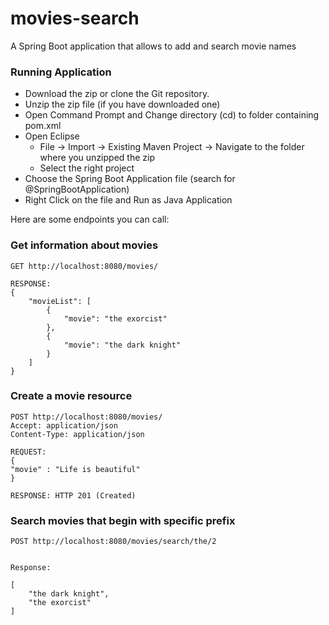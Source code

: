 # movies-search
A Spring Boot application that allows to add and search movie names

### Running Application
- Download the zip or clone the Git repository.
- Unzip the zip file (if you have downloaded one)
- Open Command Prompt and Change directory (cd) to folder containing pom.xml
- Open Eclipse 
   - File -> Import -> Existing Maven Project -> Navigate to the folder where you unzipped the zip
   - Select the right project
- Choose the Spring Boot Application file (search for @SpringBootApplication)
- Right Click on the file and Run as Java Application


Here are some endpoints you can call:

### Get information about movies 

```
GET http://localhost:8080/movies/

RESPONSE: 
{
    "movieList": [
        {
            "movie": "the exorcist"
        },
        {
            "movie": "the dark knight"
        }
    ]
}
```

### Create a movie resource

```
POST http://localhost:8080/movies/
Accept: application/json
Content-Type: application/json

REQUEST:
{
"movie" : "Life is beautiful"
}

RESPONSE: HTTP 201 (Created)

```

### Search movies that begin with specific prefix

```
POST http://localhost:8080/movies/search/the/2


Response:

[
    "the dark knight",
    "the exorcist"
]

```

